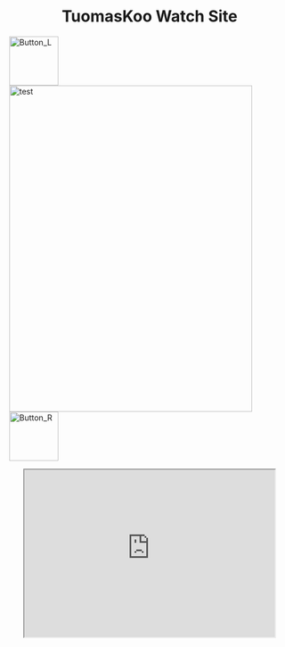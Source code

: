 <h1 style="text-align: center;">             TuomasKoo Watch Site</h1>
<p style="text-align: justify;"><img src="https://tuomaskoo.github.io/UI/Button_L.png" alt="Button_L" width="88" height="88" /> <img src="https://tuomaskoo.github.io/Files/Seiko 7s26-0020_1.jpg" alt="test" width="436" height="585" /><img src="https://tuomaskoo.github.io/UI/Button_R.png" alt="Button_R" width="88" height="88" /></p>
<p style="text-align: center;"><iframe src="https://tuomaskoo.github.io/Files/Seiko_7S26-0020.txt" width="450" height="300"></iframe></p>
